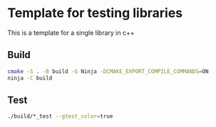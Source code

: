 # Template for testing libraries

This is a template for a single library in c++

## Build
``` bash
cmake -S . -B build -G Ninja -DCMAKE_EXPORT_COMPILE_COMMANDS=ON
ninja -C build
```

## Test
``` bash
./build/*_test --gtest_color=true
```
